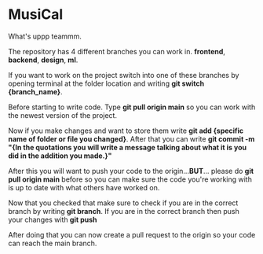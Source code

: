 # MusiCal

What's uppp teammm. 

The repository has 4 different branches you can work in. **frontend**, **backend**, **design**, **ml**.

If you want to work on the project switch into one of these branches by opening terminal at the folder location and writing **git switch {branch_name}**.

Before starting to write code. Type **git pull origin main** so you can work with the newest version of the project.

Now if you make changes and want to store them write **git add {specific name of folder or file you changed}**. After that you can write **git commit -m "{In the quotations you will write a message talking about what it is you did in the addition you made.}"**

After this you will want to push your code to the origin...**BUT**... please do **git pull origin main** before so you can make sure the code you're working with is up to date with what others have worked on.

Now that you checked that make sure to check if you are in the correct branch by writing **git branch**. If you are in the correct branch then push your changes with **git push**

After doing that you can now create a pull request to the origin so your code can reach the main branch.
